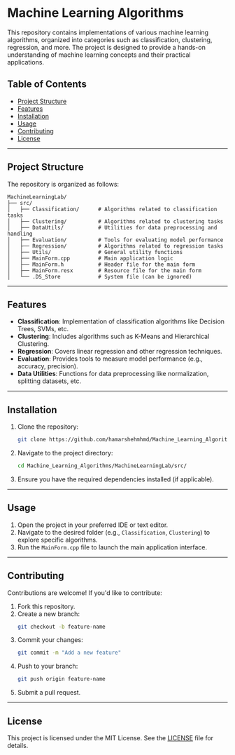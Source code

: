 
# Machine Learning Algorithms

This repository contains implementations of various machine learning algorithms, organized into categories such as classification, clustering, regression, and more. The project is designed to provide a hands-on understanding of machine learning concepts and their practical applications.

## Table of Contents

- [Project Structure](#project-structure)
- [Features](#features)
- [Installation](#installation)
- [Usage](#usage)
- [Contributing](#contributing)
- [License](#license)

---

## Project Structure

The repository is organized as follows:

```
MachineLearningLab/
├── src/
│   ├── Classification/      # Algorithms related to classification tasks
│   ├── Clustering/          # Algorithms related to clustering tasks
│   ├── DataUtils/           # Utilities for data preprocessing and handling
│   ├── Evaluation/          # Tools for evaluating model performance
│   ├── Regression/          # Algorithms related to regression tasks
│   ├── Utils/               # General utility functions
│   ├── MainForm.cpp         # Main application logic
│   ├── MainForm.h           # Header file for the main form
│   ├── MainForm.resx        # Resource file for the main form
│   └── .DS_Store            # System file (can be ignored)
```

---

## Features

- **Classification**: Implementation of classification algorithms like Decision Trees, SVMs, etc.
- **Clustering**: Includes algorithms such as K-Means and Hierarchical Clustering.
- **Regression**: Covers linear regression and other regression techniques.
- **Evaluation**: Provides tools to measure model performance (e.g., accuracy, precision).
- **Data Utilities**: Functions for data preprocessing like normalization, splitting datasets, etc.

---

## Installation

1. Clone the repository:
   ```bash
   git clone https://github.com/hamarshehmhmd/Machine_Learning_Algorithms.git
   ```
2. Navigate to the project directory:
   ```bash
   cd Machine_Learning_Algorithms/MachineLearningLab/src/
   ```
3. Ensure you have the required dependencies installed (if applicable).

---

## Usage

1. Open the project in your preferred IDE or text editor.
2. Navigate to the desired folder (e.g., `Classification`, `Clustering`) to explore specific algorithms.
3. Run the `MainForm.cpp` file to launch the main application interface.

---

## Contributing

Contributions are welcome! If you'd like to contribute:
1. Fork this repository.
2. Create a new branch:
   ```bash
   git checkout -b feature-name
   ```
3. Commit your changes:
   ```bash
   git commit -m "Add a new feature"
   ```
4. Push to your branch:
   ```bash
   git push origin feature-name
   ```
5. Submit a pull request.

---

## License

This project is licensed under the MIT License. See the [LICENSE](LICENSE) file for details.

